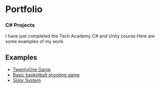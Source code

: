 # Portfolio
<strong><h3>C# Projects</h3></strong>
I have just completed the Tech Academy C# and Unity course
Here are some examples of my work.<br>
## Examples
- [TwentyOne Game](https://github.com/vfernandes617/C-Sharp-Projects/tree/main/TwentyOne)
- [Basic basketball shooting game](https://github.com/vfernandes617/The-Tech-Academy-Unity-Projects/tree/main/GAME%20SUBMISSION%20ASSIGNMENT) 
- [Solor System](https://github.com/vfernandes617/The-Tech-Academy-Unity-Projects/tree/main/mini_solar_sys/Assets)

